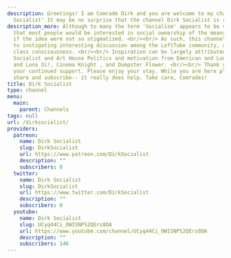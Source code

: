 ```yaml
---
description: Greetings! I am Comrade Dirk and you are welcome to my channel 'Dirk
  Socialist' It may be no surprise that the channel Dirk Socialist is ran by a socialist.
description_more: Although to many the term 'Socialism' appears to be vulgar, I believe
  that most people would be interested in social ownership of the means of production
  if the idea were not so stigmatized. <br/><br/> As such, this channel is intended
  to instigating interesting discussion among the LeftTube community, as well as spread
  class consciousness. <br/><br/> Inspiration can be largely attributed to Flea Market
  Socialist and Art House Politics and motivation from Emerican and Luna from NonCompete
  and Luna Oi!, Cinema Knight , and Dumpster Flower. <br/><br/> Thank you all for
  your continued support. Please enjoy your stay. While you are here please like,
  share and subscribe-- it really does help. Take care, Comrades!
title: Dirk Socialist
type: channel
menu:
  main:
    parent: Channels
tags: null
url: /dirksocialist/
providers:
  patreon:
    name: Dirk Socialist
    slug: DirkSocialist
    url: https://www.patreon.com/DirkSocialist
    description: ""
    subscribers: 0
  twitter:
    name: Dirk Socialist
    slug: DirkSocialist
    url: https://www.twitter.com/DirkSocialist
    description: ""
    subscribers: 0
  youtube:
    name: Dirk Socialist
    slug: UCyq44Ci_OWISNPS2QErs8OA
    url: https://www.youtube.com/channel/UCyq44Ci_OWISNPS2QErs8OA
    description: ""
    subscribers: 146
---
```

